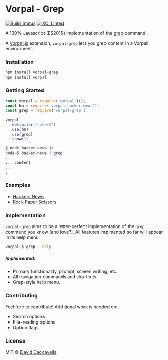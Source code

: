 # Vorpal - Grep

[![Build Status](https://travis-ci.org/vorpaljs/vorpal-grep.svg)](https://travis-ci.org/vorpaljs/vorpal-grep)
[![XO: Linted](https://img.shields.io/badge/xo-linted-blue.svg)](https://github.com/sindresorhus/xo)

A 100% Javascript (ES2015) implementation of the [grep](https://en.wikipedia.org/wiki/Grep) command.

A [Vorpal.js](https://github.com/dthree/vorpal) extension, `vorpal-grep` lets you grep content in a Vorpal environment.

### Installation

```bash
npm install vorpal-grep
npm install vorpal
```

### Getting Started

```js
const vorpal = require('vorpal')();
const hn = require('vorpal-hacker-news');
const grep = require('vorpal-grep');

vorpal
  .delimiter('node~$')
  .use(hn)
  .use(grep)
  .show();
```

```bash
$ node hacker-news.js
node~$ hacker-news | grep
...
... content
...
:
```

### Examples

- [Hackers News](https://github.com/vorpaljs/vorpal-grep/blob/master/examples/hacker-news.js)
- [Rock Paper Scissors](https://github.com/vorpaljs/vorpal-grep/blob/master/examples/rock-paper-scissors.js)

### Implementation

`vorpal-grep` aims to be a letter-perfect implementation of the `grep` command you know (and love?). All features implmented so far will appear in its help menu:

```bash
vorpal~$ grep --help
```
##### Implemented:

- Primary functionality, prompt, screen writing, etc.
- All navigation commands and shortcuts.
- Grep-style help menu.

### Contributing

Feel free to contribute! Additional work is needed on:

- Search options
- File-reading options
- Option flags

### License

MIT © [David Caccavella](https://github.com/dthree)

